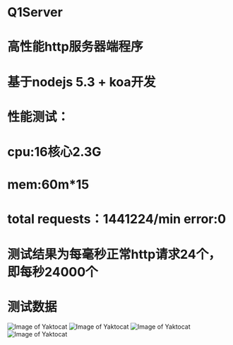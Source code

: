 # Q1Server

# 高性能http服务器端程序
# 基于nodejs 5.3 + koa开发
# 性能测试：
# cpu:16核心2.3G 
# mem:60m*15
# total requests：1441224/min  error:0
# 测试结果为每毫秒正常http请求24个，即每秒24000个
# 测试数据
![Image of Yaktocat](http://demo.icoolpy.com/test1.jpg)
![Image of Yaktocat](http://demo.icoolpy.com/test2.jpg)
![Image of Yaktocat](http://demo.icoolpy.com/test3.jpg)
![Image of Yaktocat](http://demo.icoolpy.com/test4.jpg)
